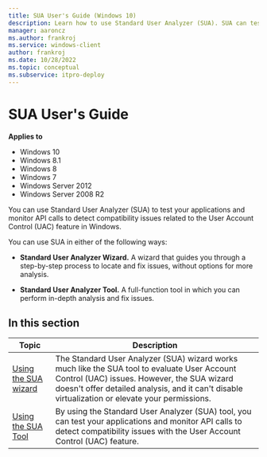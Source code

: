 ```yaml
---
title: SUA User's Guide (Windows 10)
description: Learn how to use Standard User Analyzer (SUA). SUA can test your apps and monitor API calls to detect compatibility issues related to the Windows User Account Control (UAC) feature.
manager: aaroncz
ms.author: frankroj
ms.service: windows-client
author: frankroj
ms.date: 10/28/2022
ms.topic: conceptual
ms.subservice: itpro-deploy
---
```


# SUA User's Guide

**Applies to**

-   Windows 10
-   Windows 8.1
-   Windows 8
-   Windows 7
-   Windows Server 2012
-   Windows Server 2008 R2

You can use Standard User Analyzer (SUA) to test your applications and monitor API calls to detect compatibility issues related to the User Account Control (UAC) feature in Windows.

You can use SUA in either of the following ways:

-   **Standard User Analyzer Wizard.** A wizard that guides you through a step-by-step process to locate and fix issues, without options for more analysis.

-   **Standard User Analyzer Tool.** A full-function tool in which you can perform in-depth analysis and fix issues.

## In this section

|Topic|Description|
|--- |--- |
|[Using the SUA wizard](using-the-sua-wizard.md)|The Standard User Analyzer (SUA) wizard works much like the SUA tool to evaluate User Account Control (UAC) issues. However, the SUA wizard doesn't offer detailed analysis, and it can't disable virtualization or elevate your permissions.|
|[Using the SUA Tool](using-the-sua-tool.md)|By using the Standard User Analyzer (SUA) tool, you can test your applications and monitor API calls to detect compatibility issues with the User Account Control (UAC) feature.|